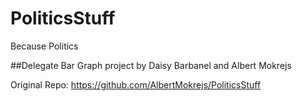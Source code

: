 # PoliticsStuff
Because Politics

##Delegate Bar Graph project
by Daisy Barbanel and Albert Mokrejs

Original Repo: https://github.com/AlbertMokrejs/PoliticsStuff